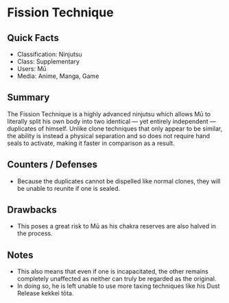 # Fission Technique

## Quick Facts
- Classification: Ninjutsu
- Class: Supplementary
- Users: Mū
- Media: Anime, Manga, Game

## Summary
The Fission Technique is a highly advanced ninjutsu which allows Mū to literally split his own body into two identical — yet entirely independent — duplicates of himself. Unlike clone techniques that only appear to be similar, the ability is instead a physical separation and so does not require hand seals to activate, making it faster in comparison as a result.

## Counters / Defenses
- Because the duplicates cannot be dispelled like normal clones, they will be unable to reunite if one is sealed.

## Drawbacks
- This poses a great risk to Mū as his chakra reserves are also halved in the process.

## Notes
- This also means that even if one is incapacitated, the other remains completely unaffected as neither can truly be regarded as the original.
- In doing so, he is left unable to use more taxing techniques like his Dust Release kekkei tōta.
